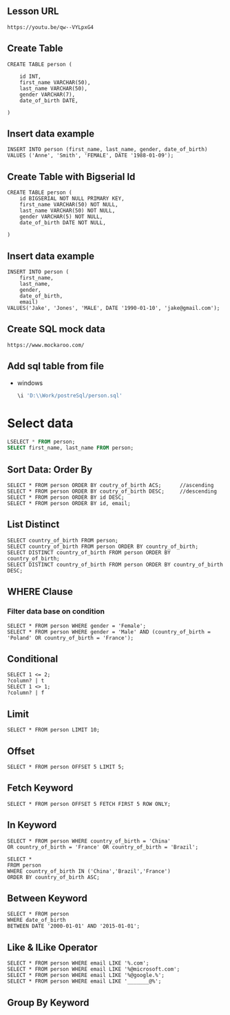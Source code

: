## Lesson URL

```
https://youtu.be/qw--VYLpxG4
```



## Create Table

```
CREATE TABLE person (

	id INT,
	first_name VARCHAR(50),
	last_name VARCHAR(50),
	gender VARCHAR(7),
	date_of_birth DATE,

)
```



## Insert data example

```
INSERT INTO person (first_name, last_name, gender, date_of_birth)
VALUES ('Anne', 'Smith', 'FEMALE', DATE '1988-01-09');
```



## Create Table with Bigserial Id

```
CREATE TABLE person (
	id BIGSERIAL NOT NULL PRIMARY KEY,
	first_name VARCHAR(50) NOT NULL,
	last_name VARCHAR(50) NOT NULL,
	gender VARCHAR(5) NOT NULL,
	date_of_birth DATE NOT NULL,

)
```



## Insert data example

```
INSERT INTO person (
	first_name,
	last_name,
	gender,
	date_of_birth,
	email)
VALUES('Jake', 'Jones', 'MALE', DATE '1990-01-10', 'jake@gmail.com');
```



## Create SQL mock data

```
https://www.mockaroo.com/
```



## Add sql table from file

- windows

  ```sql
  \i 'D:\\Work/postreSql/person.sql'
  ```



# Select data

```SQL
LSELECT * FROM person;
SELECT first_name, last_name FROM person;
```



## Sort Data: Order By

```
SELECT * FROM person ORDER BY coutry_of_birth ACS;		//ascending
SELECT * FROM person ORDER BY coutry_of_birth DESC;		//descending
SELECT * FROM person ORDER BY id DESC;
SELECT * FROM person ORDER BY id, email;
```



## List Distinct

```
SELECT country_of_birth FROM person;
SELECT country_of_birth FROM person ORDER BY country_of_birth;
SELECT DISTINCT country_of_birth FROM person ORDER BY country_of_birth;
SELECT DISTINCT country_of_birth FROM person ORDER BY country_of_birth DESC;
```



## WHERE Clause

### Filter data base on condition

```
SELECT * FROM person WHERE gender = 'Female';
SELECT * FROM person WHERE gender = 'Male' AND (country_of_birth = 'Poland' OR country_of_birth = 'France');
```



## Conditional

```
SELECT 1 <= 2;
?column? | t
SELECT 1 <> 1;
?column? | f

```



## Limit

```
SELECT * FROM person LIMIT 10;
```



## Offset

```
SELECT * FROM person OFFSET 5 LIMIT 5;
```



## Fetch Keyword

```
SELECT * FROM person OFFSET 5 FETCH FIRST 5 ROW ONLY;
```



## In Keyword

```
SELECT * FROM person WHERE country_of_birth = 'China'
OR country_of_birth = 'France' OR country_of_birth = 'Brazil';

SELECT *
FROM person
WHERE country_of_birth IN ('China','Brazil','France')
ORDER BY country_of_birth ASC;
```

## Between Keyword

```
SELECT * FROM person
WHERE date_of_birth
BETWEEN DATE '2000-01-01' AND '2015-01-01';
```



## Like & ILike Operator

```
SELECT * FROM person WHERE email LIKE '%.com';
SELECT * FROM person WHERE email LIKE '%@microsoft.com';
SELECT * FROM person WHERE email LIKE '%@google.%';
SELECT * FROM person WHERE email LIKE '_______@%';

```



## Group By Keyword

```

```





